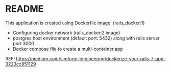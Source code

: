 # README

This application is created using Dockerfile image. (rails_docker:1)
 - Configuring docker network (rails_docker:2 image)
  - postgres host environment (default port: 5432) along with rails server port 3000
 - Docker compose file to create a multi-container app

 REF! https://medium.com/simform-engineering/dockerize-your-rails-7-app-3223cc851129 